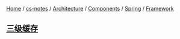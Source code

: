 [Home](https://mengxianbin.github.io) /
[cs-notes](https://mengxianbin.github.io/cs-notes/site) /
[Architecture](https://mengxianbin.github.io/cs-notes/site/Architecture) /
[Components](https://mengxianbin.github.io/cs-notes/site/Architecture/Components) /
[Spring](https://mengxianbin.github.io/cs-notes/site/Architecture/Components/Spring) /
[Framework](https://mengxianbin.github.io/cs-notes/site/Architecture/Components/Spring/Framework)

## [三级缓存](https://mengxianbin.github.io/cs-notes/site/Architecture/Components/Spring/Framework/%E4%B8%89%E7%BA%A7%E7%BC%93%E5%AD%98)
